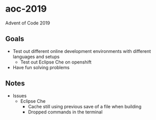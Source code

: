 # aoc-2019
Advent of Code 2019

## Goals

* Test out different online development environments with different languages and setups
    * Test out Eclipse Che on openshift
* Have fun solving problems

## Notes

* Issues
    * Eclipse Che
        * Cache still using previous save of a file when building
        * Dropped commands in the terminal
